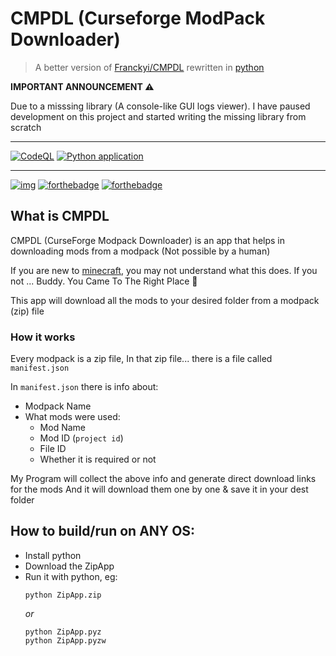 # CMPDL (Curseforge ModPack Downloader)
> A better version of [Franckyi/CMPDL](https://github.com/Franckyi/CMPDL) rewritten in [python](https://python.org/about)

**IMPORTANT ANNOUNCEMENT :warning:** 

Due to a misssing library (A console-like GUI logs viewer). I have paused development on this project and started writing the missing library from scratch

---
[![CodeQL](https://github.com/Advik-B/CMPDL/actions/workflows/codeql.yml/badge.svg?branch=RewriteOnceMore)](https://github.com/Advik-B/CMPDL/actions/workflows/codeql.yml)
[![Python application](https://github.com/Advik-B/CMPDL/actions/workflows/python-app.yml/badge.svg?branch=RewriteOnceMore)](https://github.com/Advik-B/CMPDL/actions/workflows/python-app.yml)

---

[![img](https://img.shields.io/discord/931002932789399564?label=Discord&logo=discord&logoColor=5561f5&style=for-the-badge)](https://discord.gg/AxfhEeTJMw)
[![forthebadge](https://forthebadge.com/images/badges/made-with-python.svg)](https://python.org)
[![forthebadge](https://forthebadge.com/images/badges/powered-by-coffee.svg)](https://pornhub.com)


## What is CMPDL

CMPDL (CurseForge Modpack Downloader) is an app that helps in downloading mods from a modpack (Not possible by a human)

If you are new to [minecraft](https://minecraft.net), you may not understand what this does. If you not ... Buddy. You Came To The Right Place 🙂

This app will download all the mods to your desired folder from a modpack (zip) file

### How it works

Every modpack is a zip file, In that zip file... there is a file called `manifest.json`

In `manifest.json` there is info about:

- Modpack Name
- What mods were used:
  - Mod Name
  - Mod ID (`project id`)
  - File ID
  - Whether it is required or not

My Program will collect the above info and generate direct download links for the mods
And it will download them one by one & save it in your dest folder

## How to build/run on **ANY** OS:

- Install python
- Download the ZipApp
- Run it with python, eg:
  ```
  python ZipApp.zip
  ```
  *or*
  ```
  python ZipApp.pyz
  python ZipApp.pyzw
  ```
